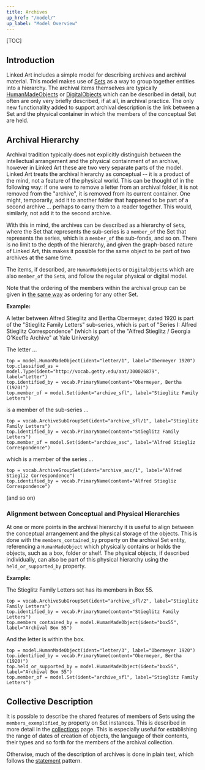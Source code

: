 ```yaml
---
title: Archives
up_href: "/model/"
up_label: "Model Overview"
---
```


[TOC]

## Introduction

Linked Art includes a simple model for describing archives and archival material. This model makes use of [Sets](/model/collection/) as a way to group together entities into a hierarchy. The archival items themselves are typically [HumanMadeObjects](/model/object/) or [DigitalObjects](/model/digital/) which can be described in detail, but often are only very briefly described, if at all, in archival practice. The only new functionality added to support archival description is the link between a Set and the physical container in which the members of the conceptual Set are held.


## Archival Hierarchy

Archival tradition typically does not explicitly distinguish between the intellectual arrangement and the physical containment of an archive, however in Linked Art these are two very separate parts of the model. Linked Art treats the archival hierarchy as conceptual -- it is a product of the mind, not a feature of the physical world. This can be thought of in the following way: if one were to remove a letter from an archival folder, it is not removed from the "archive", it is removed from its current container. One might, temporarily, add it to another folder that happened to be part of a second archive ... perhaps to carry them to a reader together. This would, similarly, not add it to the second archive.

With this in mind, the archives can be described as a hierarchy of `Set`s, where the Set that represents the sub-series is a `member_of` the Set that represents the series, which is a `member_of` the sub-fonds, and so on. There is no limit to the depth of the hierarchy, and given the graph-based nature of Linked Art, this makes it possible for the same object to be part of two archives at the same time.

The items, if described, are `HumanMadeObject`s or `DigitalObject`s which are also `member_of` the `Set`s, and follow the regular physical or digital model. 
 
Note that the ordering of the members within the archival group can be given in [the same way](/model/collection/#order-of-members) as ordering for any other Set.


__Example:__

A letter between Alfred Stieglitz and Bertha Obermeyer, dated 1920 is part of the "Stieglitz Family Letters" sub-series, which is part of "Series I: Alfred Stieglitz Correspondence" (which is part of the "Alfred Stieglitz / Georgia O'Keeffe Archive" at Yale University)

The letter ...

```crom
top = model.HumanMadeObject(ident="letter/1", label="Obermeyer 1920")
top.classified_as = model.Type(ident="http://vocab.getty.edu/aat/300026879", label="Letter")
top.identified_by = vocab.PrimaryName(content="Obermeyer, Bertha (1920)")
top.member_of = model.Set(ident="archive_sfl", label="Stieglitz Family Letters")
```

is a member of the sub-series ...

```crom
top = vocab.ArchiveSubGroupSet(ident="archive_sfl/1", label="Stieglitz Family Letters")
top.identified_by = vocab.PrimaryName(content="Stieglitz Family Letters")
top.member_of = model.Set(ident="archive_asc", label="Alfred Stiegliz Correspondence")
```

which is a member of the series ...

```crom
top = vocab.ArchiveGroupSet(ident="archive_asc/1", label="Alfred Stiegliz Correspondence")
top.identified_by = vocab.PrimaryName(content="Alfred Stiegliz Correspondence")
```

(and so on)

### Alignment between Conceptual and Physical Hierarchies

At one or more points in the archival hierarchy it is useful to align between the conceptual arrangement and the physical storage of the objects. This is done with the `members_contained_by` property on the archival Set entity, referencing a `HumanMadeObject` which physically contains or holds the objects, such as a box, folder or shelf. The physical objects, if described individually, can also be part of this physical hierarchy using the `held_or_supported_by` property.


__Example:__

The Stieglitz Family Letters set has its members in Box 55.

```crom
top = vocab.ArchiveSubGroupSet(ident="archive_sfl/2", label="Stieglitz Family Letters")
top.identified_by = vocab.PrimaryName(content="Stieglitz Family Letters")
top.members_contained_by = model.HumanMadeObject(ident="box55", label="Archival Box 55")
```

And the letter is within the box.

```crom
top = model.HumanMadeObject(ident="letter/3", label="Obermeyer 1920")
top.identified_by = vocab.PrimaryName(content="Obermeyer, Bertha (1920)")
top.held_or_supported_by = model.HumanMadeObject(ident="box55", label="Archival Box 55")
top.member_of = model.Set(ident="archive_sfl", label="Stieglitz Family Letters")
```

## Collective Description

It is possible to describe the shared features of members of Sets using the `members_exemplified_by` property on Set instances.  This is described in more detail in the [collections](/model/collection/) page. This is especially useful for establishing the range of dates of creation of objects, the language of their contents, their types and so forth for the members of the archival collection.

Otherwise, much of the description of archives is done in plain text, which follows the [statement](/model/base/) pattern.


